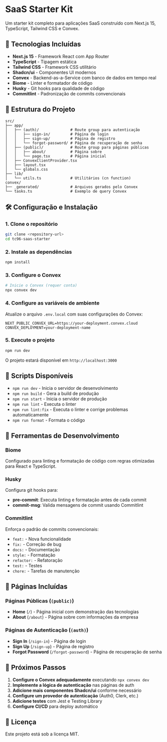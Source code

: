# SaaS Starter Kit

Um starter kit completo para aplicações SaaS construído com Next.js 15, TypeScript, Tailwind CSS e Convex.

## 🚀 Tecnologias Incluídas

- **Next.js 15** - Framework React com App Router
- **TypeScript** - Tipagem estática
- **Tailwind CSS** - Framework CSS utilitário
- **Shadcn/ui** - Componentes UI modernos
- **Convex** - Backend-as-a-Service com banco de dados em tempo real
- **Biome** - Linter e formatador de código
- **Husky** - Git hooks para qualidade de código
- **Commitlint** - Padronização de commits convencionais

## 📁 Estrutura do Projeto

```
src/
├── app/
│   ├── (auth)/              # Route group para autenticação
│   │   ├── sign-in/         # Página de login
│   │   ├── sign-up/         # Página de registro
│   │   └── forgot-password/ # Página de recuperação de senha
│   ├── (public)/            # Route group para páginas públicas
│   │   ├── about/           # Página sobre
│   │   └── page.tsx         # Página inicial
│   ├── ConvexClientProvider.tsx
│   ├── layout.tsx
│   └── globals.css
├── lib/
│   └── utils.ts             # Utilitários (cn function)
convex/
├── _generated/              # Arquivos gerados pelo Convex
└── tasks.ts                 # Exemplo de query Convex
```

## 🛠️ Configuração e Instalação

### 1. Clone o repositório
```bash
git clone <repository-url>
cd tc96-saas-starter
```

### 2. Instale as dependências
```bash
npm install
```

### 3. Configure o Convex
```bash
# Inicie o Convex (requer conta)
npx convex dev
```

### 4. Configure as variáveis de ambiente
Atualize o arquivo `.env.local` com suas configurações do Convex:
```env
NEXT_PUBLIC_CONVEX_URL=https://your-deployment.convex.cloud
CONVEX_DEPLOYMENT=your-deployment-name
```

### 5. Execute o projeto
```bash
npm run dev
```

O projeto estará disponível em `http://localhost:3000`

## 📝 Scripts Disponíveis

- `npm run dev` - Inicia o servidor de desenvolvimento
- `npm run build` - Gera a build de produção
- `npm run start` - Inicia o servidor de produção
- `npm run lint` - Executa o linter
- `npm run lint:fix` - Executa o linter e corrige problemas automaticamente
- `npm run format` - Formata o código

## 🔧 Ferramentas de Desenvolvimento

### Biome
Configurado para linting e formatação de código com regras otimizadas para React e TypeScript.

### Husky
Configura git hooks para:
- **pre-commit**: Executa linting e formatação antes de cada commit
- **commit-msg**: Valida mensagens de commit usando Commitlint

### Commitlint
Enforça o padrão de commits convencionais:
- `feat:` - Nova funcionalidade
- `fix:` - Correção de bug
- `docs:` - Documentação
- `style:` - Formatação
- `refactor:` - Refatoração
- `test:` - Testes
- `chore:` - Tarefas de manutenção

## 🎨 Páginas Incluídas

### Páginas Públicas (`(public)`)
- **Home** (`/`) - Página inicial com demonstração das tecnologias
- **About** (`/about`) - Página sobre com informações da empresa

### Páginas de Autenticação (`(auth)`)
- **Sign In** (`/sign-in`) - Página de login
- **Sign Up** (`/sign-up`) - Página de registro
- **Forgot Password** (`/forgot-password`) - Página de recuperação de senha

## 🚀 Próximos Passos

1. **Configure o Convex adequadamente** executando `npx convex dev`
2. **Implemente a lógica de autenticação** nas páginas de auth
3. **Adicione mais componentes Shadcn/ui** conforme necessário
4. **Configure um provedor de autenticação** (Auth0, Clerk, etc.)
5. **Adicione testes** com Jest e Testing Library
6. **Configure CI/CD** para deploy automático

## 📄 Licença

Este projeto está sob a licença MIT.
